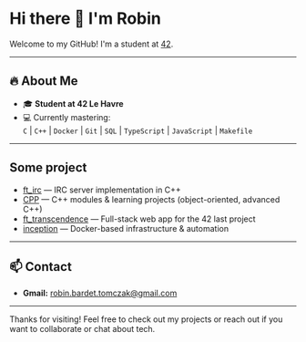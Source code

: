# Hi there 👋 I'm Robin

Welcome to my GitHub! I'm a student at [42](https://www.42.fr/).

---

## 🔥 About Me

- 🎓 **Student at 42 Le Havre**
- 💻 Currently mastering:  
  `C` | `C++` | `Docker` | `Git` | `SQL` | `TypeScript` | `JavaScript` | `Makefile`
  
---
## Some project

- [ft_irc](https://github.com/rbardet/ft_irc) — IRC server implementation in C++
- [CPP](https://github.com/rbardet/CPP) — C++ modules & learning projects (object-oriented, advanced C++)
- [ft_transcendence](https://github.com/M-U-C-K-A/transcendance) — Full-stack web app for the 42 last project
- [inception](https://github.com/rbardet/inception) — Docker-based infrastructure & automation

---

## 📫 Contact

- **Gmail:** robin.bardet.tomczak@gmail.com

---

Thanks for visiting! Feel free to check out my projects or reach out if you want to collaborate or chat about tech.
